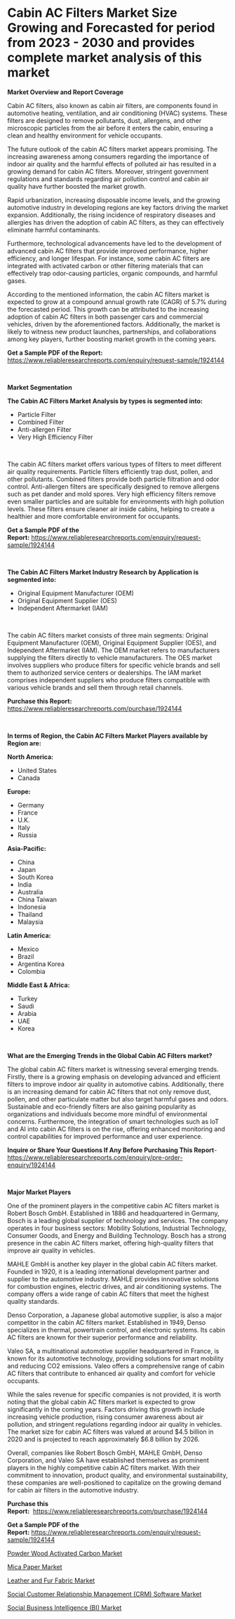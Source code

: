 <p><h1>Cabin AC Filters Market Size Growing and Forecasted for period from 2023 - 2030 and provides complete market analysis of this market</h1></p><p><strong>Market Overview and Report Coverage</strong></p>
<p><p>Cabin AC filters, also known as cabin air filters, are components found in automotive heating, ventilation, and air conditioning (HVAC) systems. These filters are designed to remove pollutants, dust, allergens, and other microscopic particles from the air before it enters the cabin, ensuring a clean and healthy environment for vehicle occupants.</p><p>The future outlook of the cabin AC filters market appears promising. The increasing awareness among consumers regarding the importance of indoor air quality and the harmful effects of polluted air has resulted in a growing demand for cabin AC filters. Moreover, stringent government regulations and standards regarding air pollution control and cabin air quality have further boosted the market growth.</p><p>Rapid urbanization, increasing disposable income levels, and the growing automotive industry in developing regions are key factors driving the market expansion. Additionally, the rising incidence of respiratory diseases and allergies has driven the adoption of cabin AC filters, as they can effectively eliminate harmful contaminants.</p><p>Furthermore, technological advancements have led to the development of advanced cabin AC filters that provide improved performance, higher efficiency, and longer lifespan. For instance, some cabin AC filters are integrated with activated carbon or other filtering materials that can effectively trap odor-causing particles, organic compounds, and harmful gases.</p><p>According to the mentioned information, the cabin AC filters market is expected to grow at a compound annual growth rate (CAGR) of 5.7% during the forecasted period. This growth can be attributed to the increasing adoption of cabin AC filters in both passenger cars and commercial vehicles, driven by the aforementioned factors. Additionally, the market is likely to witness new product launches, partnerships, and collaborations among key players, further boosting market growth in the coming years.</p></p>
<p><strong>Get a Sample PDF of the Report:</strong> <a href="https://www.reliableresearchreports.com/enquiry/request-sample/1924144">https://www.reliableresearchreports.com/enquiry/request-sample/1924144</a></p>
<p>&nbsp;</p>
<p><strong>Market Segmentation</strong></p>
<p><strong>The Cabin AC Filters Market Analysis by types is segmented into:</strong></p>
<p><ul><li>Particle Filter</li><li>Combined Filter</li><li>Anti-allergen Filter</li><li>Very High Efficiency Filter</li></ul></p>
<p>&nbsp;</p>
<p><p>The cabin AC filters market offers various types of filters to meet different air quality requirements. Particle filters efficiently trap dust, pollen, and other pollutants. Combined filters provide both particle filtration and odor control. Anti-allergen filters are specifically designed to remove allergens such as pet dander and mold spores. Very high efficiency filters remove even smaller particles and are suitable for environments with high pollution levels. These filters ensure cleaner air inside cabins, helping to create a healthier and more comfortable environment for occupants.</p></p>
<p><strong>Get a Sample PDF of the Report:</strong>&nbsp;<a href="https://www.reliableresearchreports.com/enquiry/request-sample/1924144">https://www.reliableresearchreports.com/enquiry/request-sample/1924144</a></p>
<p>&nbsp;</p>
<p><strong>The Cabin AC Filters Market Industry Research by Application is segmented into:</strong></p>
<p><ul><li>Original Equipment Manufacturer (OEM)</li><li>Original Equipment Supplier (OES)</li><li>Independent Aftermarket (IAM)</li></ul></p>
<p>&nbsp;</p>
<p><p>The cabin AC filters market consists of three main segments: Original Equipment Manufacturer (OEM), Original Equipment Supplier (OES), and Independent Aftermarket (IAM). The OEM market refers to manufacturers supplying the filters directly to vehicle manufacturers. The OES market involves suppliers who produce filters for specific vehicle brands and sell them to authorized service centers or dealerships. The IAM market comprises independent suppliers who produce filters compatible with various vehicle brands and sell them through retail channels.</p></p>
<p><strong>Purchase this Report:</strong>&nbsp; <a href="https://www.reliableresearchreports.com/purchase/1924144">https://www.reliableresearchreports.com/purchase/1924144</a></p>
<p>&nbsp;</p>
<p><strong>In terms of Region, the Cabin AC Filters Market Players available by Region are:</strong></p>
<p>
    <p> <strong> North America: </strong>
        <ul>
            <li>United States</li>
            <li>Canada</li>
        </ul>
        </p> 
    <p> <strong> Europe: </strong>
        <ul>
            <li>Germany</li>
            <li>France</li>
            <li>U.K.</li>
            <li>Italy</li>
            <li>Russia</li>
        </ul>
        </p> 
    <p> <strong> Asia-Pacific: </strong>
        <ul>
            <li>China</li>
            <li>Japan</li>
            <li>South Korea</li>
            <li>India</li>
            <li>Australia</li>
            <li>China Taiwan</li>
            <li>Indonesia</li>
            <li>Thailand</li>
            <li>Malaysia</li>
        </ul>
        </p> 
    <p> <strong> Latin America: </strong>
        <ul>
            <li>Mexico</li>
            <li>Brazil</li>
            <li>Argentina Korea</li>
            <li>Colombia</li>
        </ul>
        </p> 
    <p> <strong> Middle East & Africa: </strong>
        <ul>
            <li>Turkey</li>
            <li>Saudi</li>
            <li>Arabia</li>
            <li>UAE</li>
            <li>Korea</li>
        </ul>
    </p>
    </p>
<p>&nbsp;</p>
<p><strong>What are the Emerging Trends in the Global Cabin AC Filters market?</strong></p>
<p><p>The global cabin AC filters market is witnessing several emerging trends. Firstly, there is a growing emphasis on developing advanced and efficient filters to improve indoor air quality in automotive cabins. Additionally, there is an increasing demand for cabin AC filters that not only remove dust, pollen, and other particulate matter but also target harmful gases and odors. Sustainable and eco-friendly filters are also gaining popularity as organizations and individuals become more mindful of environmental concerns. Furthermore, the integration of smart technologies such as IoT and AI into cabin AC filters is on the rise, offering enhanced monitoring and control capabilities for improved performance and user experience.</p></p>
<p><strong>Inquire or Share Your Questions If Any Before Purchasing This Report</strong>- <a href="https://www.reliableresearchreports.com/enquiry/pre-order-enquiry/1924144">https://www.reliableresearchreports.com/enquiry/pre-order-enquiry/1924144</a></p>
<p>&nbsp;</p>
<p><strong>Major Market Players</strong></p>
<p><p>One of the prominent players in the competitive cabin AC filters market is Robert Bosch GmbH. Established in 1886 and headquartered in Germany, Bosch is a leading global supplier of technology and services. The company operates in four business sectors: Mobility Solutions, Industrial Technology, Consumer Goods, and Energy and Building Technology. Bosch has a strong presence in the cabin AC filters market, offering high-quality filters that improve air quality in vehicles.</p><p>MAHLE GmbH is another key player in the global cabin AC filters market. Founded in 1920, it is a leading international development partner and supplier to the automotive industry. MAHLE provides innovative solutions for combustion engines, electric drives, and air conditioning systems. The company offers a wide range of cabin AC filters that meet the highest quality standards.</p><p>Denso Corporation, a Japanese global automotive supplier, is also a major competitor in the cabin AC filters market. Established in 1949, Denso specializes in thermal, powertrain control, and electronic systems. Its cabin AC filters are known for their superior performance and reliability.</p><p>Valeo SA, a multinational automotive supplier headquartered in France, is known for its automotive technology, providing solutions for smart mobility and reducing CO2 emissions. Valeo offers a comprehensive range of cabin AC filters that contribute to enhanced air quality and comfort for vehicle occupants.</p><p>While the sales revenue for specific companies is not provided, it is worth noting that the global cabin AC filters market is expected to grow significantly in the coming years. Factors driving this growth include increasing vehicle production, rising consumer awareness about air pollution, and stringent regulations regarding indoor air quality in vehicles. The market size for cabin AC filters was valued at around $4.5 billion in 2020 and is projected to reach approximately $6.8 billion by 2026.</p><p>Overall, companies like Robert Bosch GmbH, MAHLE GmbH, Denso Corporation, and Valeo SA have established themselves as prominent players in the highly competitive cabin AC filters market. With their commitment to innovation, product quality, and environmental sustainability, these companies are well-positioned to capitalize on the growing demand for cabin air filters in the automotive industry.</p></p>
<p><strong>Purchase this Report:</strong>&nbsp;&nbsp;<a href="https://www.reliableresearchreports.com/purchase/1924144">https://www.reliableresearchreports.com/purchase/1924144</a></p>
<p></p>
<p><strong>Get a Sample PDF of the Report:</strong>&nbsp;<a href="https://www.reliableresearchreports.com/enquiry/request-sample/1924144">https://www.reliableresearchreports.com/enquiry/request-sample/1924144</a></p>
<p><p><a href="https://www.linkedin.com/pulse/powder-wood-activated-carbon-market-insights-players-forecast-1mzge/">Powder Wood Activated Carbon Market</a></p><p><a href="https://medium.com/@jackytorphy/mica-paper-market-size-market-outlook-and-market-forecast-2023-to-2030-bffc9ef6920b">Mica Paper Market</a></p><p><a href="https://www.linkedin.com/pulse/decoding-leather-fur-fabric-market-deep-dive-latest-trends-ukmme/">Leather and Fur Fabric Market</a></p><p><a href="https://github.com/dzharov81/Market-Research-Report-List-1/blob/main/social-customer-relationship-management-crm-software-market.md">Social Customer Relationship Management (CRM) Software Market</a></p><p><a href="https://github.com/scarol104/Market-Research-Report-List-1/blob/main/social-business-intelligence-bi-market.md">Social Business Intelligence (BI) Market</a></p></p>